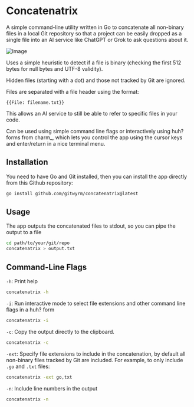 # Concatenatrix

A simple command-line utility written in Go to concatenate all non-binary files in a local Git repository so that a project can be easily dropped as a single file into an AI service like ChatGPT or Grok to ask questions about it.

![Image](https://github.com/user-attachments/assets/64ed2c11-8ca4-4456-b4e2-3249a50f59dd)

Uses a simple heuristic to detect if a file is binary (checking the first 512 bytes for null bytes and UTF-8 validity).

Hidden files (starting with a dot) and those not tracked by Git are ignored.

Files are separated with a file header using the format:

```
{{File: filename.txt}}
```

This allows an AI service to still be able to refer to specific files in your code.

Can be used using simple command line flags or interactively using huh? forms from charm_, which lets you control the app using the cursor keys and enter/return in a nice terminal menu.

## Installation

You need to have Go and Git installed, then you can install the app directly from this Github repository:

```bash
go install github.com/gitwyrm/concatenatrix@latest
```

## Usage

The app outputs the concatenated files to stdout, so you can pipe the output to a file

```bash
cd path/to/your/git/repo
concatenatrix > output.txt
```

## Command-Line Flags
`-h`: Print help

```bash
concatenatrix -h
```

`-i`: Run interactive mode to select file extensions and other command line flags in a huh? form

```bash
concatenatrix -i
```

`-c`: Copy the output directly to the clipboard.

```bash
concatenatrix -c
```

`-ext`: Specify file extensions to include in the concatenation, by default all non-binary files tracked by Git are included. For example, to only include `.go` and `.txt` files:

```bash
concatenatrix -ext go,txt
```

`-n`: Include line numbers in the output

```bash
concatenatrix -n
```
